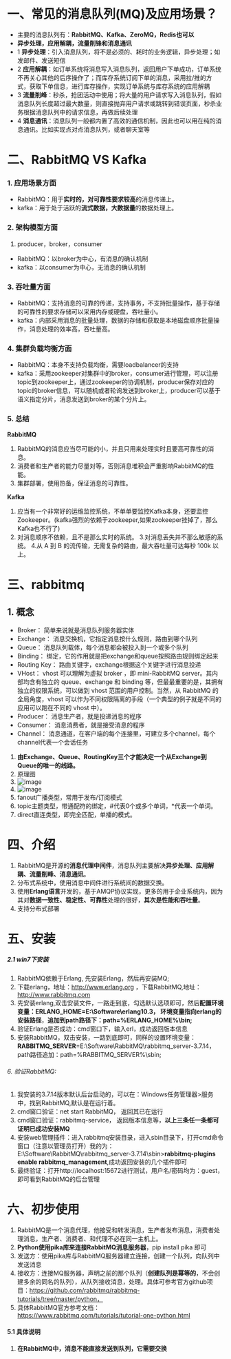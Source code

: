 # 一、常见的消息队列(MQ)及应用场景？
- 主要的消息队列有：**RabbitMQ、Kafka、ZeroMQ，Redis也可以**
- **异步处理，应用解耦，流量削锋和消息通讯**
- 1 **异步处理**：引入消息队列，将不是必须的、耗时的业务逻辑，异步处理；如发邮件、发送短信
- 2 **应用解耦**：如订单系统将消息写入消息队列，返回用户下单成功，订单系统不再关心其他的后序操作了；而库存系统订阅下单的消息，采用拉/推的方式，获取下单信息，进行库存操作，实现订单系统与库存系统的应用解耦
- 3 **流量削峰**：秒杀，抢团活动中使用；将大量的用户请求写入消息队列，假如消息队列长度超过最大数量，则直接抛弃用户请求或跳转到错误页面，秒杀业务根据消息队列中的请求信息，再做后续处理
- 4 **消息通讯**：消息队列一般都内置了高效的通信机制，因此也可以用在纯的消息通讯。比如实现点对点消息队列，或者聊天室等

# 二、RabbitMQ VS Kafka

### 1. 应用场景方面
- RabbitMQ：用于**实时的，对可靠性要求较高**的消息传递上。
- kafka：用于处于活跃的**流式数据，大数据量**的数据处理上。

### 2. 架构模型方面
1. producer，broker，consumer
- RabbitMQ：以broker为中心，有消息的确认机制
- kafka：以consumer为中心，无消息的确认机制

### 3. 吞吐量方面
- RabbitMQ：支持消息的可靠的传递，支持事务，不支持批量操作，基于存储的可靠性的要求存储可以采用内存或硬盘，吞吐量小。
- kafka：内部采用消息的批量处理，数据的存储和获取是本地磁盘顺序批量操作，消息处理的效率高，吞吐量高。

### 4. 集群负载均衡方面
- RabbitMQ：本身不支持负载均衡，需要loadbalancer的支持
- kafka：采用zookeeper对集群中的broker，consumer进行管理，可以注册topic到zookeeper上，通过zookeeper的协调机制，producer保存对应的topic的broker信息，可以随机或者轮询发送到broker上，producer可以基于语义指定分片，消息发送到broker的某个分片上。

### 5. 总结
**RabbitMQ**
1. RabbitMQ的消息应当尽可能的小，并且只用来处理实时且要高可靠性的消息。
2. 消费者和生产者的能力尽量对等，否则消息堆积会严重影响RabbitMQ的性能。
3. 集群部署，使用热备，保证消息的可靠性。

**Kafka**
1. 应当有一个非常好的运维监控系统，不单单要监控Kafka本身，还要监控Zookeeper。(kafka强烈的依赖于zookeeper,如果zookeeper挂掉了，那么Kafka也不行了)
2. 对消息顺序不依赖，且不是那么实时的系统。
3.对消息丢失并不那么敏感的系统。
4.从 A 到 B 的流传输，无需复杂的路由，最大吞吐量可达每秒 100k 以上。

# 三、rabbitmq

## 1. 概念
- Broker： 简单来说就是消息队列服务器实体
- Exchange： 消息交换机，它指定消息按什么规则，路由到哪个队列
- Queue： 消息队列载体，每个消息都会被投入到一个或多个队列
- Binding： 绑定，它的作用就是把exchange和queue按照路由规则绑定起来
- Routing Key： 路由关键字，exchange根据这个关键字进行消息投递
- VHost： vhost 可以理解为虚拟 broker ，即 mini-RabbitMQ server。其内部均含有独立的 queue、exchange 和 binding 等，但最最重要的是，其拥有独立的权限系统，可以做到 vhost 范围的用户控制。当然，从 RabbitMQ 的全局角度，vhost 可以作为不同权限隔离的手段（一个典型的例子就是不同的应用可以跑在不同的 vhost 中）。
- Producer： 消息生产者，就是投递消息的程序
- Consumer： 消息消费者，就是接受消息的程序
- Channel： 消息通道，在客户端的每个连接里，可建立多个channel，每个channel代表一个会话任务
1. **由Exchange、Queue、RoutingKey三个才能决定一个从Exchange到Queue的唯一的线路。**
1. 原理图
2. ![image](https://note.youdao.com/yws/res/25439/83F3D4E1E3684571AD221B0FB922C069)
3. ![image](https://note.youdao.com/yws/res/25445/A84B5EC3E17D4ACE83BCC28B115C4865)
4. fanout广播类型，常用于发布/订阅模式
5. topic主题类型，带通配符的绑定，#代表0个或多个单词，*代表一个单词。
6. direct直连类型，即完全匹配，单播的模式。

# 四、介绍
1. RabbitMQ是开源的**消息代理中间件**，消息队列主要解决**异步处理、应用解耦、流量削峰、消息通讯**。
2. 分布式系统中，使用消息中间件进行系统间的数据交换。
3. 使用**Erlang语言**开发的，基于AMQP协议实现，更多的用于企业系统内，因为其对**数据一致性、稳定性、可靠性**处理的很好，**其次是性能和吞吐量**。
4. 支持分布式部署

# 五、安装

##### 2.1 win7下安装
1. RabbitMQ依赖于Erlang, 先安装Erlang，然后再安装MQ;
2. 下载erlang，地址：http://www.erlang.org ，下载RabbitMQ,地址：http://www.rabbitmq.com
3. 先安装erlang,双击安装文件，一路走到底，勾选默认选项即可，然后**配置环境变量：ERLANG_HOME=E:\Software\erlang10.3， 环境变量指向erlang的安装路径**，**追加到path路径下：path=%ERLANG_HOME%\bin;**
4. 验证Erlang是否成功：cmd窗口下，输入erl，成功返回版本信息
5. 安装RabbitMQ，双击安装，一路到底即可，同样的设置环境变量：**RABBITMQ_SERVER**=E:\Software\RabbitMQ\rabbitmq_server-3.7.14，path路径追加：path=%RABBITMQ_SERVER%\sbin;

###### 6. 验证RabbitMQ:  
1. 我安装的3.7.14版本默认后台启动的，可以在：Windows任务管理器>服务中，找到RabbitMQ,默认是在运行着。
2. cmd窗口验证：net start RabbitMQ， 返回其已在运行
3. cmd窗口验证：rabbitmq-service， 返回版本信息等，**以上三条任一条都可证明已成功安装MQ**
7. 安装web管理插件：进入rabbitmq安装目录，进入sbin目录下，打开cmd命令窗口（注意以管理员打开）我的为：E:\Software\RabbitMQ\rabbitmq_server-3.7.14\sbin>**rabbitmq-plugins enable rabbitmq_management**,成功返回安装的几个插件即可
8. 最终验证：打开http://localhost:15672进行测试，用户名/密码均为：guest，即可看到RabbitMQ的后台管理

# 六、初步使用
1. RabbitMQ是一个消息代理，他接受和转发消息，生产者发布消息，消费者处理消息，生产者、消费者、和代理不必在同一主机上。
2. **Python使用pika库来连接RabbitMQ消息服务器**，pip install pika 即可
3. 发送方：使用pika库与RabbitMQ服务器建立连接，创建一个队列，向队列中发送消息
4. 接收方：连接MQ服务器，声明之前的那个队列（**创建队列是幂等的**，不会创建多余的同名的队列），从队列接收消息，处理。具体可参考官方github项目：https://github.com/rabbitmq/rabbitmq-tutorials/tree/master/python，
5. 具体RabbitMQ官方参考文档：https://www.rabbitmq.com/tutorials/tutorial-one-python.html

#### 5.1 具体说明
1. **在RabbitMQ中，消息不能直接发送到队列，它需要交换**
